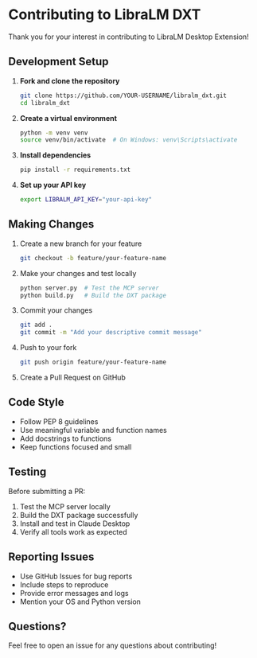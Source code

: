 # Contributing to LibraLM DXT

Thank you for your interest in contributing to LibraLM Desktop Extension!

## Development Setup

1. **Fork and clone the repository**
   ```bash
   git clone https://github.com/YOUR-USERNAME/libralm_dxt.git
   cd libralm_dxt
   ```

2. **Create a virtual environment**
   ```bash
   python -m venv venv
   source venv/bin/activate  # On Windows: venv\Scripts\activate
   ```

3. **Install dependencies**
   ```bash
   pip install -r requirements.txt
   ```

4. **Set up your API key**
   ```bash
   export LIBRALM_API_KEY="your-api-key"
   ```

## Making Changes

1. Create a new branch for your feature
   ```bash
   git checkout -b feature/your-feature-name
   ```

2. Make your changes and test locally
   ```bash
   python server.py  # Test the MCP server
   python build.py   # Build the DXT package
   ```

3. Commit your changes
   ```bash
   git add .
   git commit -m "Add your descriptive commit message"
   ```

4. Push to your fork
   ```bash
   git push origin feature/your-feature-name
   ```

5. Create a Pull Request on GitHub

## Code Style

- Follow PEP 8 guidelines
- Use meaningful variable and function names
- Add docstrings to functions
- Keep functions focused and small

## Testing

Before submitting a PR:

1. Test the MCP server locally
2. Build the DXT package successfully
3. Install and test in Claude Desktop
4. Verify all tools work as expected

## Reporting Issues

- Use GitHub Issues for bug reports
- Include steps to reproduce
- Provide error messages and logs
- Mention your OS and Python version

## Questions?

Feel free to open an issue for any questions about contributing!